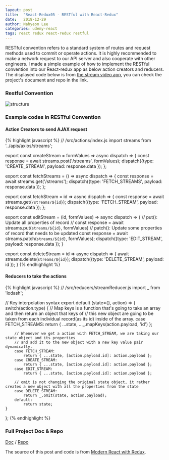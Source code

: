```yaml
---
layout: post
title:  "React-Redux05 - RESTful with React-Redux"
date:   2018-12-29
author: Nahyeon Lee
categories: udemy-react
tags: react redux react-redux restful
---
```

RESTful convention refers to a standard system of routes and request methods used to commit or operate actions. It is highly recommended to make a network request to our API server and also cooperate with other engineers. I made a simple example of how to implement the RESTful convention into our React-redux app as below action creators and reducers. The displayed code below is from [the stream video app][app-doc], you can check the project's document and repo in the link.

### Restful Convention
<img src="{{ '/assets/img/posts/2018-12-29-restful.png' }}" alt="structure">

### Example codes in RESTful Convention

#### Action Creators to send AJAX request 
{% highlight javascript  %}
// /src/actions/index.js
import streams from '../apis/axios/streams';

export const createStream = formValues => async dispatch => {
    const response = await streams.post('/streams', formValues);
    dispatch({type: 'CREATE_STREAM', payload: response.data });
};

export const fetchStreams = () => async dispatch => {
    const response = await streams.get('/streams');
    dispatch({type: 'FETCH_STREAMS', payload: response.data });
};

export const fetchStream = id => async dispatch => {
    const response = await streams.get(`/streams/${id}`);
    dispatch({type: 'FETCH_STREAM', payload: response.data });
};

export const editStream = (id, formValues) => async dispatch => {
    // put(): Update all properties of record 
    // const response = await streams.put(`streams/${id}`, formValues) 
    // patch(): Update some properties of record that needs to be updated
    const response = await streams.patch(`streams/${id}`, formValues);
    dispatch({type: 'EDIT_STREAM', payload: response.data });
}

export const deleteStream = id => async dispatch => {
    await streams.delete(`streams/${id}`);
    dispatch({type: 'DELETE_STREAM', payload: id });
}
{% endhighlight %}

#### Reducers to take the actions
{% highlight javascript  %}
// /src/reducers/streamReducer.js
import _ from 'lodash';

// Key interpolation syntax
export default (state={}, action) => {
    switch(action.type) {
        // Map keys is a function that's going to take an array and then return an object that keys of
        // this new object are going to be taken from each individual record(as its id) inside of the array.
        case FETCH_STREAMS:
            return { ...state, ..._.mapKeys(action.payload, 'id') };

        // Whenever we get a action with FETCH_STREAM, we are taking our state object and its properties 
        // and add it to the new object with a new key value pair dynamically.
        case FETCH_STREAM:
            return { ...state, [action.payload.id]: action.payload };
        case CREATE_STREAM:
            return { ...state, [action.payload.id]: action.payload };
        case EDIT_STREAM:
            return { ...state, [action.payload.id]: action.payload };

        // omit is not changing the original state object, it rather creates a new object with all the properties from the state
        case DELETE_STREAM:
            return _.omit(state, action.payload);
        default:
            return state;
    }
};
{% endhighlight %}

### Full Project Doc & Repo
[Doc][app-doc] / [Repo][app-repo]

The source of this post and code is from [Modern React with Redux][udemy-react].

[app-doc]: https://nh0627.github.io/blog/stream-app/
[app-repo]: https://github.com/nh0627/udemy-react-redux/tree/master/16.steams-with-streaming
[udemy-react]: https://www.udemy.com/react-redux/
